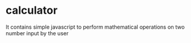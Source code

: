 # calculator
It contains simple javascript to perform mathematical operations on two number input by the user
